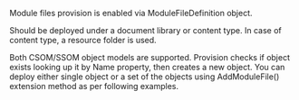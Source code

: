 Module files provision is enabled via ModuleFileDefinition object.

Should be deployed under a document library or content type.
In case of content type, a resource folder is used.

Both CSOM/SSOM object models are supported. 
Provision checks if object exists looking up it by Name property, then creates a new object. 
You can deploy either single object or a set of the objects using AddModuleFile() extension method as per following examples.